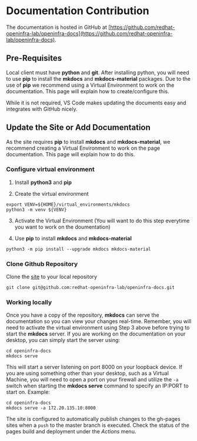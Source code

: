 # Documentation Contribution

The documentation is hosted in GitHub at [https://github.com/redhat-openinfra-lab/openinfra-docs](https://github.com/redhat-openinfra-lab/openinfra-docs).

## Pre-Requisites

Local client must have **python** and **git**.  After installing python, you will need to use **pip** to install the **mkdocs** and **mkdocs-material** packages.  Due to the use of **pip** we recommend using a Virtual Environment to work on the documentation.  This page will explain how to create/configure this.

While it is not required, VS Code makes updating the documents easy and integrates with GitHub nicely.

## Update the Site or Add Documentation

As the site requires **pip** to install **mkdocs** and **mkdocs-material**, we recommend creating a Virtual Environment to work on the page documentation.  This page will explain how to do this.

### Configure virtual environment

1. Install **python3** and **pip**

2. Create the virtual environment
```
export VENV=${HOME}/virtual_environments/mkdocs
python3 -m venv ${VENV}
```

3. Activate the Virtual Environment (You will want to do this step everytime you want to work on the doumentation)

4. Use **pip** to install **mkdocs** and **mkdocs-material**
```
python3 -m pip install --upgrade mkdocs mkdocs-material
```

### Clone Github Repository

Clone the [site](https://github.com/redhat-openinfra-lab/openinfra-docs/) to your local repository
```
git clone git@github.com:redhat-openinfra-lab/openinfra-docs.git
```

### Working locally

Once you have a copy of the repository, **mkdocs** can serve the documentation so you can view your changes real-time.  Remember, you will need to activate the virtual environment using Step 3 above before trying to start the **mkdocs** server. If you are working on the documentation on your desktop, you can simply start the server using:
```
cd openinfra-docs
mkdocs serve
```

This will start a server listening on port 8000 on your loopback device.  If you are using something other than your desktop, such as a Virtual Machine, you will need to open a port on your firewall and utilize the `-a` switch when starting the **mkdocs serve** command to specify an IP:PORT to start on.  Example:
```
cd openinfra-docs
mkdocs serve -a 172.20.135.10:8000
```

The site is configured to automatically publish changes to the gh-pages sites when a `push` to the master branch is executed.  Check the status of the pages build and deployment under the *Actions* menu.